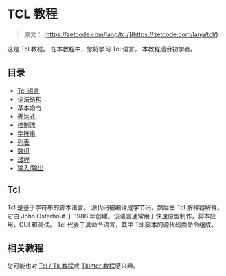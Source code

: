# TCL 教程

> 原文： [https://zetcode.com/lang/tcl/](https://zetcode.com/lang/tcl/)

这是 Tcl 教程。 在本教程中，您将学习 Tcl 语言。 本教程适合初学者。

## 目录



*   [Tcl 语言](tcl/)
*   [词法结构](lexis/)
*   [基本命令](basiccommands/)
*   [表达式](expressions/)
*   [控制流](flowcontrol/)
*   [字符串](strings/)
*   [列表](lists/)
*   [数组](arrays/)
*   [过程](procedures/)
*   [输入/输出](io/)



## Tcl

Tcl 是基于字符串的脚本语言。 源代码被编译成字节码，然后由 Tcl 解释器解释。 它由 John Osterhout 于 1988 年创建。该语言通常用于快速原型制作，脚本应用，GUI 和测试。 Tcl 代表工具命令语言，其中 Tcl 脚本的源代码由命令组成。

## 相关教程

您可能也对 [Tcl / Tk 教程](/gui/tcltktutorial/)或 [Tkinter 教程](/tkinter/)感兴趣。